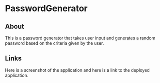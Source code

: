 # PasswordGenerator

## About
This is a password generator that takes user input and generates a random password based on the criteria given by the user. 

## Links
Here is a screenshot of the application and here is a link to the deployed application.

